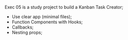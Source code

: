 Exec 05 is a study project to build a Kanban Task Creator;

* Use clear app (minimal files);
* Function Components with Hooks;
* Callbacks;
* Nesting props;